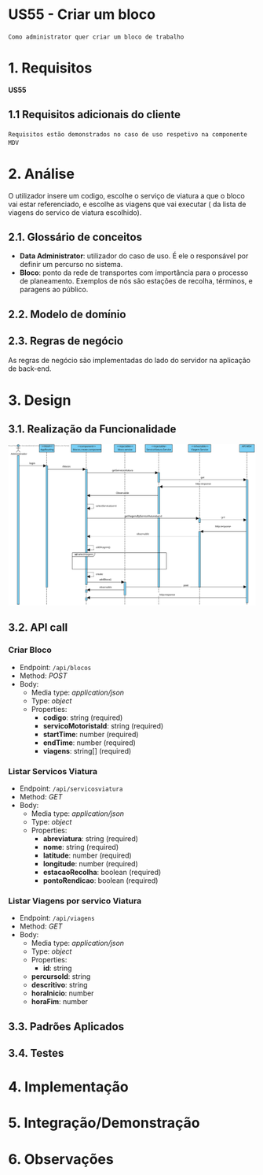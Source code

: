 **US55 - Criar um bloco**
=======================================
`Como administrator quer criar um bloco de trabalho`
# 1. Requisitos

**US55** 

## 1.1 Requisitos adicionais do cliente

`Requisitos estão demonstrados no caso de uso respetivo na componente MDV`


# 2. Análise

O utilizador insere um codigo, escolhe o serviço de viatura a que o bloco vai estar referenciado, e escolhe as viagens que vai executar ( da lista de viagens do servico de viatura escolhido).

## 2.1. Glossário de conceitos

* **Data Administrator**: utilizador do caso de uso. É ele o responsável por definir um percurso no sistema.
* **Bloco**: ponto da rede de transportes com importância para o processo de planeamento. Exemplos de nós são estações de recolha, términos, e paragens ao público.

## 2.2. Modelo de domínio


## 2.3. Regras de negócio
As regras de negócio são implementadas do lado do servidor na aplicação de back-end.

# 3. Design


## 3.1. Realização da Funcionalidade

![Diagrama de Sequência - Criar Bloco](US55_SD.svg "Diagrama de Sequência - Criar Bloco")

## 3.2. API call

### Criar Bloco

* Endpoint:	`/api/blocos`
* Method: *POST*
* Body:
	* Media type: *application/json*
	* Type: *object*
	* Properties:
		* **codigo**: string (required)
		* **servicoMotoristaId**: string (required)
		* **startTime**: number (required)
		* **endTime**: number (required)
		* **viagens**: string[] (required)

### Listar Servicos Viatura

* Endpoint:	`/api/servicosviatura`
* Method: *GET*
* Body:
	* Media type: *application/json*
	* Type: *object*
	* Properties:
		* **abreviatura**: string (required)
		* **nome**: string (required)
		* **latitude**: number (required)
		* **longitude**: number (required)
		* **estacaoRecolha**: boolean (required)
		* **pontoRendicao**: boolean (required)

### Listar Viagens por servico Viatura
* Endpoint:	`/api/viagens`
* Method: *GET*
* Body:
	* Media type: *application/json*
	* Type: *object*
	* Properties:
	  * **id**: string
  	* **percursoId**: string
    * **descritivo**: string
    * **horaInicio**: number
    * **horaFim**: number

## 3.3. Padrões Aplicados


## 3.4. Testes


# 4. Implementação


# 5. Integração/Demonstração



# 6. Observações
